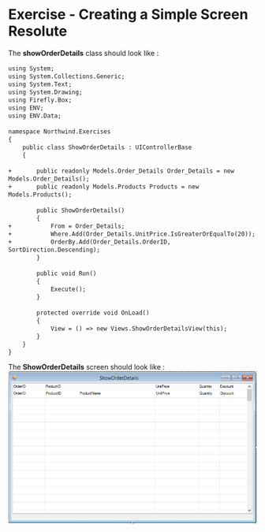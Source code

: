 ﻿# Exercise - Creating a Simple Screen Resolute

The **showOrderDetails** class should look like :
```csdiff
using System;
using System.Collections.Generic;
using System.Text;
using System.Drawing;
using Firefly.Box;
using ENV;
using ENV.Data;

namespace Northwind.Exercises
{
    public class ShowOrderDetails : UIControllerBase
    {

+       public readonly Models.Order_Details Order_Details = new Models.Order_Details();
+       public readonly Models.Products Products = new Models.Products();

        public ShowOrderDetails()
        {
+           From = Order_Details;
+           Where.Add(Order_Details.UnitPrice.IsGreaterOrEqualTo(20));
+           OrderBy.Add(Order_Details.OrderID, SortDirection.Descending);
        }

        public void Run()
        {
            Execute();
        }

        protected override void OnLoad()
        {
            View = () => new Views.ShowOrderDetailsView(this);
        }
    }
}
```

The **ShowOrderDetails** screen should look like :  
![Show Order Details Screen](ShowOrderDetailsScreen.png)
